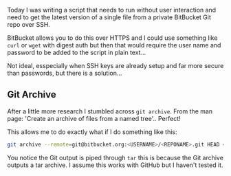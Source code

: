 Today I was writing a script that needs to run without user interaction and need to get the latest version of a single file from a private BitBucket Git repo over SSH.

BitBucket allows you to do this over HTTPS and I could use something like `curl` or `wget` with digest auth but then that would require the user name and password to be added to the script in plain text...

Not ideal, esspecially when SSH keys are already setup and far more secure than passwords, but there is a solution...

<!-- more -->

## Git Archive

After a little more research I stumbled across `git archive`. From the man page: 'Create an archive of files from a named tree'.. Perfect!

This allows me to do exactly what if I do something like this:

```bash
git archive --remote=git@bitbucket.org:<USERNAME>/<REPONAME>.git HEAD <FILENAME> | tar -xf - --to-stdout <FILENAME>
```

You notice the Git output is piped through `tar` this is because the Git archive outputs a tar archive.
I assume this works with GitHub but I haven't tested it.
